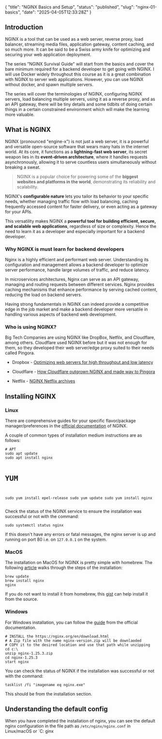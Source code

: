 {
  "title": "NGINX Basics and Setup",
  "status": "published",
  "slug": "nginx-01-basics",
  "date": "2025-04-05T12:33:28Z"
}

<h2>Introduction</h2>
<p>NGINX is a tool that can be used as a web server, reverse proxy, load balancer, streaming media files, application gateway, content caching, and so much more. It can be said to be a Swiss army knife for optimizing and securing your web application deployment.</p>
<p>The series &quot;NGINX Survival Guide&quot; will start from the basics and cover the bare minimum required for a backend developer to get going with NGINX. I will use Docker widely throughout this course as it is a great combination with NGINX to server web applications. However, you can use NGINX without docker, and spawn multiple servers.</p>
<p>The series will cover the terminologies of NGINX, configuring NGINX servers, load balancing multiple servers, using it as a reverse proxy, and as an API gateway, there will be tiny details and some tidbits of doing certain things in a certain constrained environment which will make the learning more valuable.</p>
<h2>What is NGINX</h2>
<p>NGINX (pronounced &quot;engine-x&quot;) is not just a web server, it is a powerful and versatile open-source software that wears many hats in the internet world. At its core, it functions as a <strong>lightning-fast web server</strong>, its secret weapon lies in its <strong>event-driven architecture</strong>, where it handles requests asynchronously, allowing it to serve countless users simultaneously without breaking a sweat.</p>
<blockquote>
<p>NGINX is a popular choice for powering some of the <strong>biggest websites and platforms in the world</strong>, demonstrating its reliability and scalability.</p>
</blockquote>
<p>NGINX's <strong>configurable nature</strong> lets you tailor its behavior to your specific needs, whether managing traffic flow with load balancing, caching frequently accessed content for faster delivery, or even acting as a gateway for your APIs.</p>
<p>This versatility makes NGINX a <strong>powerful tool for building efficient, secure, and scalable web applications</strong>, regardless of size or complexity. Hence the need to learn it as a developer and especially important for a backend developer.</p>
<h3>Why NGINX is must learn for backend developers</h3>
<p>Nginx is a highly efficient and performant web server. Understanding its configuration and management allows a backend developer to optimize server performance, handle large volumes of traffic, and reduce latency.</p>
<p>In microservices architectures, Nginx can serve as an API gateway, managing and routing requests between different services. Nginx provides caching mechanisms that enhance performance by serving cached content, reducing the load on backend servers.</p>
<p>Having strong fundamentals in NGINX can indeed provide a competitive edge in the job market and make a backend developer more versatile in handling various aspects of backend web development.</p>
<h3>Who is using NGINX?</h3>
<p>Big Tech Companies are using NGINX like DropBox, Netfilx, and Cloudflare, among others. Cloudflare used NGINX before but it was not enough for them, so they developed their web server/edge proxy suited to their needs called Pingora.</p>
<ul>
<li>
<p>Dropbox - <a href="https://dropbox.tech/infrastructure/optimizing-web-servers-for-high-throughput-and-low-latency">Optimizing web servers for high throughput and low latency</a></p>
</li>
<li>
<p>Cloudflare - <a href="https://blog.cloudflare.com/how-we-built-pingora-the-proxy-that-connects-cloudflare-to-the-internet/">How Cloudflare outgrown NGINX and made way to Pingora</a></p>
</li>
<li>
<p>Netflix - <a href="https://www.nginx.com/blog/tag/netflix/">NGINX Netflix archives</a></p>
</li>
</ul>
<h2>Installing NGINX</h2>
<h3>Linux</h3>
<p>There are comprehensive guides for your specific flavor/package manager/preferences in the <a href="https://docs.nginx.com/nginx/admin-guide/installing-nginx/installing-nginx-open-source/">official documentation</a> of NGINX.</p>
<p>A couple of common types of installation medium instructions are as follows:</p>
<pre><code class="language-bash"># APT
sudo apt update
sudo apt install nginx

# YUM
sudo yum install epel-release
sudo yum update
sudo yum install nginx
</code></pre>
<p>Check the status of the NGINX service to ensure the installation was successful or not with the command:</p>
<pre><code class="language-bash">sudo systemctl status nginx
</code></pre>
<p>If this doesn't have any errors or fatal messages, the nginx server is up and running on port 80 i.e. on <code>127.0.0.1</code> on the system.</p>
<h3>MacOS</h3>
<p>The installation on MacOS for NGINX is pretty simple with homebrew. The following <a href="https://dev.to/arjavdave/installing-nginx-on-mac-46ac">article</a> walks through the steps of the installation:</p>
<pre><code class="language-bash">brew update
brew install nginx
nginx
</code></pre>
<p>If you do not want to install it from homebrew, this <a href="https://gist.github.com/beatfactor/a093e872824f770a2a0174345cacf171">gist</a> can help install it from the source.</p>
<h3>Windows</h3>
<p>For Windows installation, you can follow the <a href="https://nginx.org/en/docs/windows.html">guide</a> from the official documentation.</p>
<pre><code class="language-bash"># INSTALL the https://nginx.org/en/download.html
# A Zip file with the name nginx-version.zip will be downlaoded
# COPY it to the desired location and use that path while unzipping
cd c:\
unzip nginx-1.25.3.zip
cd nginx-1.25.3
start nginx
</code></pre>
<p>You can check the status of NGINX if the installation was successful or not with the command:</p>
<pre><code class="language-bash">tasklist /fi &quot;imagename eq nginx.exe&quot;
</code></pre>
<p>This should be from the installation section.</p>
<h2>Understanding the default config</h2>
<p>When you have completed the installation of nginx, you can see the default nginx configuration in the file path as <code>/etc/nginx/nginx.conf</code> in Linux/macOS or `C:
ginx</p>
